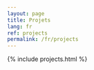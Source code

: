 ```yaml
---
layout: page
title: Projets
lang: fr
ref: projects
permalink: /fr/projects
---
```


{% include projects.html %}

